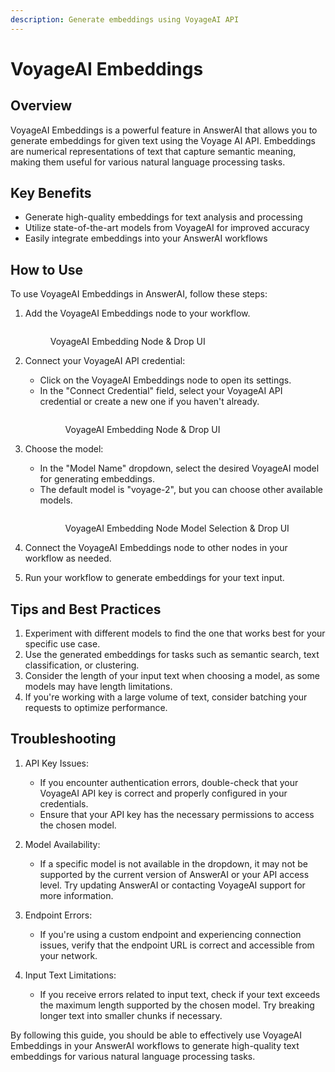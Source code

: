 ```yaml
---
description: Generate embeddings using VoyageAI API
---
```


# VoyageAI Embeddings

## Overview

VoyageAI Embeddings is a powerful feature in AnswerAI that allows you to generate embeddings for given text using the Voyage AI API. Embeddings are numerical representations of text that capture semantic meaning, making them useful for various natural language processing tasks.

## Key Benefits

-   Generate high-quality embeddings for text analysis and processing
-   Utilize state-of-the-art models from VoyageAI for improved accuracy
-   Easily integrate embeddings into your AnswerAI workflows

## How to Use

To use VoyageAI Embeddings in AnswerAI, follow these steps:

1. Add the VoyageAI Embeddings node to your workflow.
    <!-- TODO: Screenshot of adding VoyageAI Embeddings node to the workflow -->
    <figure><img src="/.gitbook/assets/screenshots/voyageaiembedding.png" alt="" /><figcaption><p> VoyageAI Embedding Node  &#x26; Drop UI</p></figcaption></figure>

2. Connect your VoyageAI API credential:

    - Click on the VoyageAI Embeddings node to open its settings.
    - In the "Connect Credential" field, select your VoyageAI API credential or create a new one if you haven't already.
        <!-- TODO: Screenshot of connecting VoyageAI API credential -->
        <figure><img src="/.gitbook/assets/screenshots/voyageaiapicredentials.png" alt="" /><figcaption><p> VoyageAI Embedding Node &#x26; Drop UI</p></figcaption></figure>

3. Choose the model:

    - In the "Model Name" dropdown, select the desired VoyageAI model for generating embeddings.
    - The default model is "voyage-2", but you can choose other available models.
        <!-- TODO: Screenshot of model selection dropdown -->
        <figure><img src="/.gitbook/assets/screenshots/voyagemodelselection.png" alt="" /><figcaption><p> VoyageAI Embedding Node Model Selection &#x26; Drop UI</p></figcaption></figure>

4. Connect the VoyageAI Embeddings node to other nodes in your workflow as needed.

5. Run your workflow to generate embeddings for your text input.

## Tips and Best Practices

1. Experiment with different models to find the one that works best for your specific use case.
2. Use the generated embeddings for tasks such as semantic search, text classification, or clustering.
3. Consider the length of your input text when choosing a model, as some models may have length limitations.
4. If you're working with a large volume of text, consider batching your requests to optimize performance.

## Troubleshooting

1. API Key Issues:

    - If you encounter authentication errors, double-check that your VoyageAI API key is correct and properly configured in your credentials.
    - Ensure that your API key has the necessary permissions to access the chosen model.

2. Model Availability:

    - If a specific model is not available in the dropdown, it may not be supported by the current version of AnswerAI or your API access level. Try updating AnswerAI or contacting VoyageAI support for more information.

3. Endpoint Errors:

    - If you're using a custom endpoint and experiencing connection issues, verify that the endpoint URL is correct and accessible from your network.

4. Input Text Limitations:
    - If you receive errors related to input text, check if your text exceeds the maximum length supported by the chosen model. Try breaking longer text into smaller chunks if necessary.

By following this guide, you should be able to effectively use VoyageAI Embeddings in your AnswerAI workflows to generate high-quality text embeddings for various natural language processing tasks.
